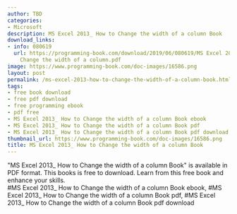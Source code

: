 ```yaml
---
author: TBD
categories:
- Microsoft
description: MS Excel 2013_ How to Change the width of a column Book
download_links:
- info: 080619
  url: https://programming-book.com/download/2019/06/080619/MS Excel 2013_ How to
    Change the width of a column.pdf
image: https://www.programming-book.com/doc-images/16586.png
layout: post
permalink: /ms-excel-2013-how-to-change-the-width-of-a-column-book.html
tags:
- free book download
- free pdf download
- free programming ebook
- pdf free
- MS Excel 2013_ How to Change the width of a column Book ebook
- MS Excel 2013_ How to Change the width of a column Book pdf
- MS Excel 2013_ How to Change the width of a column Book pdf download
thumbnail_url: https://www.programming-book.com/doc-images/16586.png
title: MS Excel 2013_ How to Change the width of a column Book
---
```


 
<div class="item-desc text-justify">
  "MS Excel 2013_ How to Change the width of a column Book" is available in PDF format. This books is free to download. Learn from this free book and enhance your skills.
  <br>
  #MS Excel 2013_ How to Change the width of a column Book ebook, #MS Excel 2013_ How to Change the width of a column Book pdf, #MS Excel 2013_ How to Change the width of a column Book pdf download
</div>